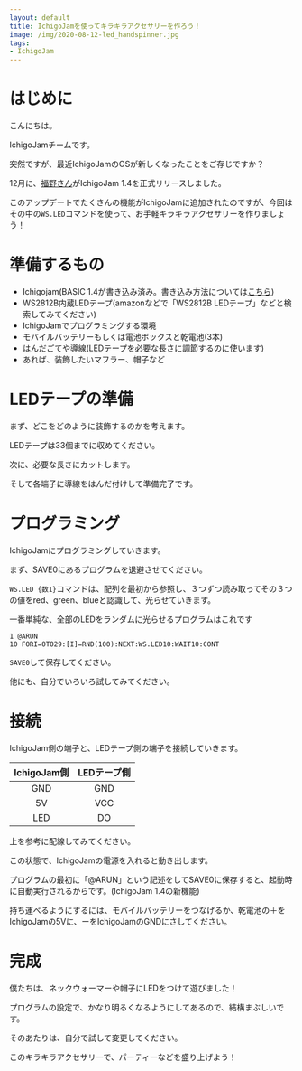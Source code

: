 ```yaml
---
layout: default
title: IchigoJamを使ってキラキラアクセサリーを作ろう！
image: /img/2020-08-12-led_handspinner.jpg
tags:
- IchigoJam
---
```

# はじめに
こんにちは。

IchigoJamチームです。

突然ですが、最近IchigoJamのOSが新しくなったことをご存じですか？

12月に、[福野さん](https://fukuno.jig.jp)がIchigoJam 1.4を正式リリースしました。

このアップデートでたくさんの機能がIchigoJamに追加されたのですが、今回はその中の`WS.LED`コマンドを使って、お手軽キラキラアクセサリーを作りましょう！

# 準備するもの
- Ichigojam(BASIC 1.4が書き込み済み。書き込み方法については[こちら](https://15jamrecipe.jimdofree.com/%E5%91%A8%E8%BE%BA%E6%A9%9F%E5%99%A8/%E3%83%91%E3%82%BD%E3%82%B3%E3%83%B3%E3%81%A8%E6%8E%A5%E7%B6%9A/%E3%83%95%E3%82%A1%E3%83%BC%E3%83%A0%E3%82%A6%E3%82%A7%E3%82%A2%E6%9B%B4%E6%96%B0/))
- WS2812B内蔵LEDテープ(amazonなどで「WS2812B LEDテープ」などと検索してみてください)
- IchigoJamでプログラミングする環境
- モバイルバッテリーもしくは電池ボックスと乾電池(3本)
- はんだごてや導線(LEDテープを必要な長さに調節するのに使います)
- あれば、装飾したいマフラー、帽子など

# LEDテープの準備
まず、どこをどのように装飾するのかを考えます。

LEDテープは33個までに収めてください。

次に、必要な長さにカットします。

そして各端子に導線をはんだ付けして準備完了です。

# プログラミング
IchigoJamにプログラミングしていきます。

まず、SAVE0にあるプログラムを退避させてください。

`WS.LED {数1}`コマンドは、配列を最初から参照し、３つずつ読み取ってその３つの値をred、green、blueと認識して、光らせていきます。

一番単純な、全部のLEDをランダムに光らせるプログラムはこれです
```
1 @ARUN
10 FORI=0TO29:[I]=RND(100):NEXT:WS.LED10:WAIT10:CONT
```
`SAVE0`して保存してください。

他にも、自分でいろいろ試してみてください。

# 接続
IchigoJam側の端子と、LEDテープ側の端子を接続していきます。

| IchigoJam側 | LEDテープ側 |
| :---: | :---: |
| GND | GND |
| 5V | VCC |
| LED | DO |

上を参考に配線してみてください。

この状態で、IchigoJamの電源を入れると動き出します。

プログラムの最初に「@ARUN」という記述をしてSAVE0に保存すると、起動時に自動実行されるからです。(IchigoJam 1.4の新機能)

持ち運べるようにするには、モバイルバッテリーをつなげるか、乾電池の＋をIchigoJamの5Vに、ーをIchigoJamのGNDにさしてください。

# 完成
僕たちは、ネックウォーマーや帽子にLEDをつけて遊びました！

プログラムの設定で、かなり明るくなるようにしてあるので、結構まぶしいです。

そのあたりは、自分で試して変更してください。

このキラキラアクセサリーで、パーティーなどを盛り上げよう！
